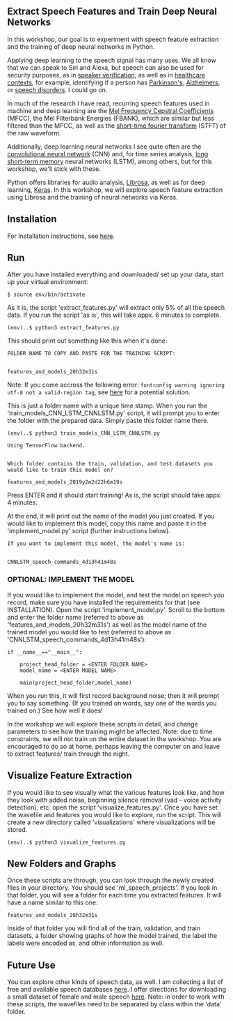 ## Extract Speech Features and Train Deep Neural Networks

In this workshop, our goal is to experiment with speech feature extraction and the training of deep neural networks in Python.

Applying deep learning to the speech signal has many uses. We all know that we can speak to Siri and Alexa, but speech can also be used for security purposes, as in <a href="https://www.isca-speech.org/archive/interspeech_2015/papers/i15_2097.pdf">speaker verification</a>, as well as in <a href="https://www.dw.com/en/voice-analysis-an-objective-diagnostic-tool-based-on-flawed-algorithms/a-17187057">healthcare contexts</a>, for example, identifying if a person has <a href="https://reader.elsevier.com/reader/sd/pii/S0952197618302045?token=B98CE82B0BE713AAA0653D37DF51401344710FD653E675D0900D0CE77C54070FD8AFBFBE1FB174169031EF17FCA7232C">Parkinson's</a>, <a href="https://ac.els-cdn.com/S2352872915000160/1-s2.0-S2352872915000160-main.pdf?_tid=d04d9cc3-f992-4820-af98-f083c847c322&acdnat=1549408007_fe358db560e7df5618e8d68875824413">Alzheimers</a>, or <a href="https://www.isca-speech.org/archive/Interspeech_2018/pdfs/1351.pdf">speech disorders</a>. I could go on.

In much of the research I have read, recurring speech features used in machine and deep learning are the <a href="http://practicalcryptography.com/miscellaneous/machine-learning/guide-mel-frequency-cepstral-coefficients-mfccs/">Mel Frequency Cepstral Coefficients</a> (MFCC), the Mel Filterbank Energies (FBANK), which are similar but less filtered than the MFCC, as well as the <a href="https://ccrma.stanford.edu/~jos/sasp/Short_Time_Fourier_Transform.html">short-time fourier transform</a> (STFT) of the raw waveform. 

Additionally, deep learning neural networks I see quite often are the <a href="https://ujjwalkarn.me/2016/08/11/intuitive-explanation-convnets/">convolutional neural network</a> (CNN) and, for time series analysis, <a href="http://colah.github.io/posts/2015-08-Understanding-LSTMs/">long short-term memory</a> neural networks (LSTM), among others, but for this workshop, we'll stick with these.

Python offers libraries for audio analysis, <a href="https://librosa.github.io/">Librosa</a>, as well as for deep learning, <a href="https://keras.io/">Keras</a>. In this workshop, we will explore speech feature extraction using Librosa and the training of neural networks via Keras.

## Installation

For Installation instructions, see <a href="https://github.com/a-n-rose/Build-CNN-or-LSTM-or-CNNLSTM-with-speech-features/blob/master/INSTALLATION.md">here</a>.

## Run

After you have installed everything and downloaded/ set up your data, start up your virtual environment:

```
$ source env/bin/activate
```

As it is, the script 'extract_features.py' will extract only 5% of all the speech data. If you run the script 'as is', this will take appx. 6 minutes to complete.

```
(env)..$ python3 extract_features.py
```

This should print out something like this when it's done:

```
FOLDER NAME TO COPY AND PASTE FOR THE TRAINING SCRIPT:


features_and_models_20h32m31s

```

Note: If you come accross the following error: `fontconfig warning ignoring utf-8 not a valid-region tag`, see [here](https://stackoverflow.com/questions/24712158/how-to-solve-imagemagicks-fontconfig-warning-ignoring-utf-8-not-a-valid-regi) for a potential solution.

This is just a folder name with a unique time stamp. When you run the 'train_models_CNN_LSTM_CNNLSTM.py' script, it will prompt you to enter the folder with the prepared data. Simply paste this folder name there.

```
(env)..$ python3 train_models_CNN_LSTM_CNNLSTM.py

Using TensorFlow backend.


Which folder contains the train, validation, and test datasets you would like to train this model on?

features_and_models_2019y2m2d22h6m19s

```

Press ENTER and it should start training! As is, the script should take appx. 4 minutes.

At the end, it will print out the name of the model you just created. If you would like to implement this model, copy this name and paste it in the 'implement_model.py' script (further instructions below).

```
If you want to implement this model, the model's name is:


CNNLSTM_speech_commands_4d13h41m48s

```

### OPTIONAL: IMPLEMENT THE MODEL

If you would like to implement the model, and test the model on speech you record, make sure you have installed the requirements for that (see INSTALLATION). Open the script 'implement_model.py'. Scroll to the bottom and enter the folder name (referred to above as 'features_and_models_20h32m31s') as well as the model name of the trained model you would like to test (referred to above as 'CNNLSTM_speech_commands_4d13h41m48s'):

```
if __name__=="__main__":
    
    project_head_folder = <ENTER FOLDER NAME>
    model_name = <ENTER MODEL NAME>
    
    main(project_head_folder,model_name)

```

When you run this, it will first record background noise; then it will prompt you to say something. (If you trained on words, say one of the words you trained on.) See how well it does!

In the workshop we will explore these scripts in detail, and change parameters to see how the training might be affected. Note: due to time constraints, we will not train on the entire dataset in the workshop. You are encouraged to do so at home, perhaps leaving the computer on and leave to extract features/ train through the night.

## Visualize Feature Extraction

If you would like to see visually what the various features look like, and how they look with added noise, beginning silence removal (vad - voice activity detection), etc. open the script 'visualize_features.py'. Once you have set the wavefile and features you would like to explore, run the script. This will create a new directory called 'visualizations' where visualizations will be stored. 

```
(env)..$ python3 visualize_features.py
```

## New Folders and Graphs

Once these scripts are through, you can look through the newly created files in your directory. You should see 'ml_speech_projects'. If you look in that folder, you will see a folder for each time you extracted features. It will have a name similar to this one:

```
features_and_models_20h32m31s
```

Inside of that folder you will find all of the train, validation, and train datasets, a folder showing graphs of how the model trained, the label the labels were encoded as, and other information as well.


## Future Use

You can explore other kinds of speech data, as well. I am collecting a list of free and available speech databases <a href="https://a-n-rose.github.io/2019/01/06/resources-publicly-available-speech-databases.html">here</a>. I offer directions for downloading a small dataset of female and male speech <a href="https://a-n-rose.github.io/2019/01/31/small-female-male-speech-data.html">here</a>. Note: in order to work with these scripts, the wavefiles need to be separated by class within the 'data' folder.
